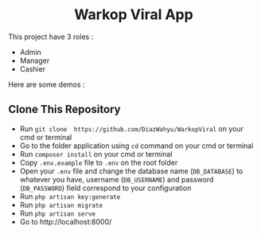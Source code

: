 <h1 align="center">
    Warkop Viral App
</h1>

<p>
    This project have 3 roles :
</p>

- Admin
- Manager
- Cashier

Here are some demos :
## Clone This Repository

- Run `git clone  https://github.com/DiazWahyu/WarkopViral` on your cmd or terminal
- Go to the folder application using `cd` command on your cmd or terminal
- Run `composer install` on your cmd or terminal
- Copy `.env.example` file to `.env` on the root folder
- Open your `.env` file and change the database name (`DB_DATABASE`) to whatever you have, username (`DB_USERNAME`) and password (`DB_PASSWORD`) field correspond to your configuration
- Run `php artisan key:generate`
- Run `php artisan migrate`
- Run `php artisan serve`
- Go to http://localhost:8000/
